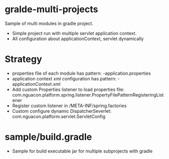 # gralde-multi-projects
Sample of multi modules in gradle project.
* Simple project run with multiple servlet application context.
* All configuration about applicationContext, servlet dynamically
# Strategy
* properties file of each module has pattern: <module>-application.properties
* application context xml configuration has pattern: <module>-applicationContext.xml
* Add custom Properties listener to load properties file: com.nguacon.platform.spring.listener.PropertyFilePatternRegisteringListener
* Register custom listener in /META-INF/spring.factories
* Custom configure dynamic DispatcherSeverlet: com.nguacon.platform.servlet.ServletConfig
# sample/build.gradle
* Sample for build executable jar for multiple subprojects with gradle
